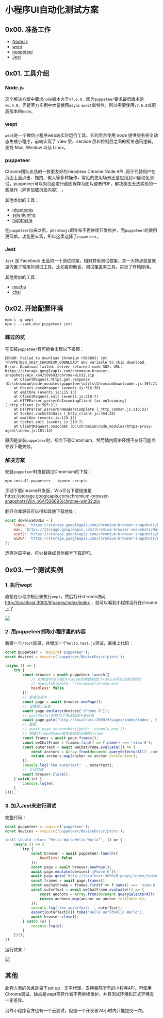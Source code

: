 # 小程序UI自动化测试方案
## 0x00. 准备工作

- [Node.js](https://nodejs.org/en/)
- [wept](https://github.com/chemzqm/wept)
- [puppeteer](https://github.com/GoogleChrome/puppeteer)
- [Jest](https://github.com/facebook/jest)



## 0x01. 工具介绍

### Node.js

这个解决方案中要求`node`版本大于`v7.6.0`，因为`puppeteer`要求最低版本是`v6.4.0`，但是官方实例中大量使用`async` `await`新特性，所以需要使用`v7.6.0`或更高版本的`node`。

### wept

`wept`是一个微信小程序web端实时运行工具。它的后台使用 node 提供服务完全动态生成小程序，前端实现了 view 层、service 层和控制层之间的相关通讯逻辑。支持 Mac, Window 以及 Linux。

### puppeteer

Chrome团队出品的一款更友好的Headless Chrome Node API ,用于代替用户在页面上面点击、拖拽、输入等多种操作，常见的使用场景还是应用到UI自动化测试，puppeteer可以对页面进行截图保存为图片或者PDF，解决爬虫无法实现的一些操作（异步加载页面内容） 。

其他类似的工具：

- [phantomjs](http://phantomjs.org/)
- [seleniumhq](http://seleniumhq.github.io/selenium/docs/api/javascript/)
- [nightmare](https://github.com/segmentio/nightmare)

在`puppeteer`出来以后，`phantomjs`即宣布不再继续开发维护，而`puppeteer`的使用更简单，功能更丰富，所以这里选择了`puppeteer`。

### Jest

`Jest` 是 Facebook 出品的一个测试框架，相对其他测试框架，其一大特点就是就是内置了常用的测试工具，比如自带断言、测试覆盖率工具，实现了开箱即用。 

其他类似的工具：

- [mocha](https://github.com/mochajs/mocha)
- [chai](https://github.com/chaijs/chai)



## 0x02. 开始配置环境

```shell
npm i -g wept
npm i --save-dev puppeteer jest
```

### 踩过的坑

在安装`puppeteer`有可能会出现以下报错：

```shell
ERROR: Failed to download Chromium r508693! Set "PUPPETEER_SKIP_CHROMIUM_DOWNLOAD" env variable to skip download.
Error: Download failed: server returned code 502. URL: https://storage.googleapis.com/chromium-browser-snapshots/Win_x64/508693/chrome-win32.zip
    at ClientRequest.https.get.response (D:\chromium\node_modules\puppeteer\utils\ChromiumDownloader.js:197:21)
    at Object.onceWrapper (events.js:316:30)
    at emitOne (events.js:115:13)
    at ClientRequest.emit (events.js:210:7)
    at HTTPParser.parserOnIncomingClient [as onIncoming] (_http_client.js:565:21)
    at HTTPParser.parserOnHeadersComplete (_http_common.js:116:23)
    at Socket.socketOnData (_http_client.js:454:20)
    at emitOne (events.js:115:13)
    at Socket.emit (events.js:210:7)
    at ClientRequest.onsocket (D:\chromium\node_modules\https-proxy-agent\index.js:181:14)
```

原因是安装`puppeteer`时，都会下载Chromium，然而墙内网络环境不友好可能会导致下载失败。

### 解决方案

安装`puppeteer`时直接跳过Chromium的下载：

```shell
npm install puppeteer --ignore-scripts
```

手动下载chrome开发版，Win平台下载链接是<https://storage.googleapis.com/chromium-browser-snapshots/Win_x64/508693/chrome-win32.zip> 

翻开仓库源码可以得知其他下载地址：

```javascript
const downloadURLs = {
    linux: 'https://storage.googleapis.com/chromium-browser-snapshots/Linux_x64/%d/chrome-linux.zip',
    mac: 'https://storage.googleapis.com/chromium-browser-snapshots/Mac/%d/chrome-mac.zip',
    win32: 'https://storage.googleapis.com/chromium-browser-snapshots/Win/%d/chrome-win32.zip',
    win64: 'https://storage.googleapis.com/chromium-browser-snapshots/Win_x64/%d/chrome-win32.zip',
};
```

选择对应平台，将`%d`替换成具体编号下载即可。

## 0x03. 一个测试实例

### 1. 执行wept

直接在小程序根目录执行`wept`，然后打开chrome访问<http://localhost:3000/#!pages/index/index>  ，就可以看到小程序运行在chrome上了

![](https://cl.ly/3D0g2w2H2m1L/Image%202018-05-19%20at%206.44.47%20PM.png)

### 2. 用puppeteer抓取小程序里的内容

新建一个`/test`目录，并增加一个`hello.test.js`测试，直接上代码：

```javascript
const puppeteer = require('puppeteer');
const devices = require('puppeteer/DeviceDescriptors');

(async () => {
    try {
        const browser = await puppeteer.launch({
            // 如果是手动下载chromium则需要制定chromium所在目录的地址
            // executablePath: '/chromium/chrome.exe'
            headless: false
        });
        // 新建选项卡
        const page = await browser.newPage();
        // 设置展示设备
        await page.emulate(devices['iPhone 6']);
        // waitUnitil参数为了保证截图不是白屏
        await page.goto('http://localhost:3000/#!pages/index/index', { waitUntil: 'networkidle2' });
        // 截图
        // await page.screenshot({path: 'example.png'});
        // 根据iframe的name属性来获取正确的iframe
        const frames = await page.frames();
        const weChatFrame = frames.find(f => f.name() === 'view-0');
        const outerText = await weChatFrame.evaluate(() => {
            const anchors = Array.from(document.querySelectorAll('.container'));
            return anchors.map(anchor => anchor.textContent);
        });
        console.log('the outerText: ', outerText);
        // 关闭页面
        await browser.close();
    } catch (e) {
        console.log(e);
    }
})();

```

### 3. 加入Jest来进行测试

完整代码：

```javascript
const puppeteer = require('puppeteer');
const devices = require('puppeteer/DeviceDescriptors');

test('should return "Hello WorldHello World"', () => {
    (async () => {
        try {
            const browser = await puppeteer.launch({
                headless: false
            });
            const page = await browser.newPage();
            await page.emulate(devices['iPhone 6']);
            await page.goto('http://localhost:3000/#!pages/index/index', { waitUntil: 'networkidle2' });
            const frames = await page.frames();
            const weChatFrame = frames.find(f => f.name() === 'view-0');
            const outerText = await weChatFrame.evaluate(() => {
                const anchors = Array.from(document.querySelectorAll('.container'));
                return anchors.map(anchor => anchor.textContent);
            });
            console.log('the outerText: ', outerText);
            expect(outerText[0]).toBe('Hello WorldHello World');
            await browser.close();
        } catch (e) {
            console.log(e);
        }
    })();
})

```

运行效果：

![](https://cl.ly/3n2W2w3K2J3e/Image%202018-05-19%20at%207.23.18%20PM.png)



## 其他

此套方案的优点是易于set up，无需代理，支持目前所有的小程序API，可使用Chrome调试。缺点是wept项目作者不再继续维护，并且测试环境和正式环境有一定差异。

另外小程序官方也有一个云测试，但是一个开发者24小时内只能提交一次。